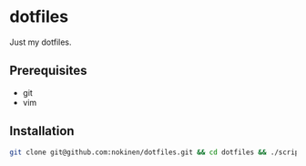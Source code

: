 # dotfiles
Just my dotfiles.

## Prerequisites
* git
* vim

## Installation
```sh
git clone git@github.com:nokinen/dotfiles.git && cd dotfiles && ./script/install
```
